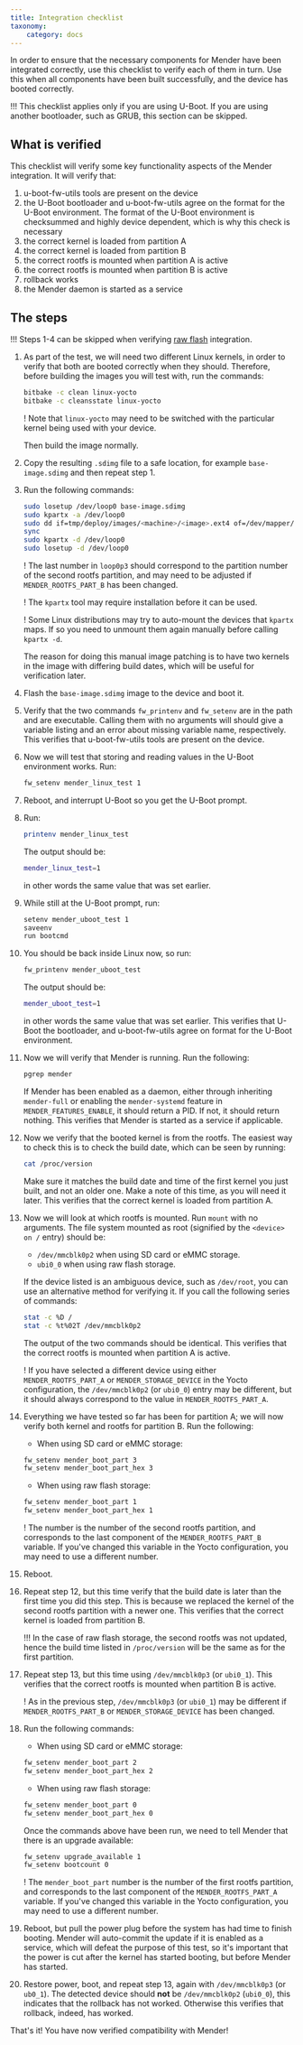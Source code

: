 ```yaml
---
title: Integration checklist
taxonomy:
    category: docs
---
```


In order to ensure that the necessary components for Mender have been integrated correctly, use this checklist to verify each of them in turn. Use this when all components have been built successfully, and the device has booted correctly.

!!! This checklist applies only if you are using U-Boot. If you are using another bootloader, such as GRUB, this section can be skipped.

## What is verified

This checklist will verify some key functionality aspects of the Mender integration. It will verify that:

1. u-boot-fw-utils tools are present on the device
2. the U-Boot bootloader and u-boot-fw-utils agree on the format for the U-Boot environment. The format of the U-Boot environment is checksummed and highly device dependent, which is why this check is necessary
3. the correct kernel is loaded from partition A
4. the correct kernel is loaded from partition B
5. the correct rootfs is mounted when partition A is active
6. the correct rootfs is mounted when partition B is active
7. rollback works
8. the Mender daemon is started as a service

## The steps

!!! Steps 1-4 can be skipped when verifying [raw flash](../../raw-flash) integration.

1. As part of the test, we will need two different Linux kernels, in order to verify that both are booted correctly when they should. Therefore, before building the images you will test with, run the commands:

   ```bash
   bitbake -c clean linux-yocto
   bitbake -c cleansstate linux-yocto
   ```

   ! Note that `linux-yocto` may need to be switched with the particular kernel being used with your device.

   Then build the image normally.

2. Copy the resulting `.sdimg` file to a safe location, for example `base-image.sdimg` and then repeat step 1.

3. Run the following commands:

   ```bash
   sudo losetup /dev/loop0 base-image.sdimg
   sudo kpartx -a /dev/loop0
   sudo dd if=tmp/deploy/images/<machine>/<image>.ext4 of=/dev/mapper/loop0p3
   sync
   sudo kpartx -d /dev/loop0
   sudo losetup -d /dev/loop0
   ```

   ! The last number in `loop0p3` should correspond to the partition number of the second rootfs partition, and may need to be adjusted if `MENDER_ROOTFS_PART_B` has been changed.

   ! The `kpartx` tool may require installation before it can be used.

   ! Some Linux distributions may try to auto-mount the devices that `kpartx` maps. If so you need to unmount them again manually before calling `kpartx -d`.

   The reason for doing this manual image patching is to have two kernels in the image with differing build dates, which will be useful for verification later.

4. Flash the `base-image.sdimg` image to the device and boot it.

5. Verify that the two commands `fw_printenv` and `fw_setenv` are in the path and are executable. Calling them with no arguments will should give a variable listing and an error about missing variable name, respectively. This verifies that u-boot-fw-utils tools are present on the device.

6. Now we will test that storing and reading values in the U-Boot environment works. Run:

   ```bash
   fw_setenv mender_linux_test 1
   ```

7. Reboot, and interrupt U-Boot so you get the U-Boot prompt.

8. Run:

   ```bash
   printenv mender_linux_test
   ```

   The output should be:

   ```bash
   mender_linux_test=1
   ```

   in other words the same value that was set earlier.

9. While still at the U-Boot prompt, run:

   ```bash
   setenv mender_uboot_test 1
   saveenv
   run bootcmd
   ```

10. You should be back inside Linux now, so run:

    ```bash
    fw_printenv mender_uboot_test
    ```

    The output should be:

    ```bash
    mender_uboot_test=1
    ```

    in other words the same value that was set earlier. This verifies that U-Boot the bootloader, and u-boot-fw-utils agree on format for the U-Boot environment.

11. Now we will verify that Mender is running. Run the following:

    ```bash
    pgrep mender
    ```

    If Mender has been enabled as a daemon, either through inheriting `mender-full` or enabling the `mender-systemd` feature in `MENDER_FEATURES_ENABLE`, it should return a PID. If not, it should return nothing. This verifies that Mender is started as a service if applicable.

12. Now we verify that the booted kernel is from the rootfs. The easiest way to check this is to check the build date, which can be seen by running:

    ```bash
    cat /proc/version
    ```

    Make sure it matches the build date and time of the first kernel you just built, and not an older one. Make a note of this time, as you will need it later. This verifies that the correct kernel is loaded from partition A.

13. Now we will look at which rootfs is mounted. Run `mount` with no arguments. The file system mounted as root (signified by the `<device> on /` entry) should be:

    - `/dev/mmcblk0p2` when using SD card or eMMC storage.
    - `ubi0_0` when using raw flash storage.

    If the device listed is an ambiguous device, such as `/dev/root`, you can use an alternative method for verifying it. If you call the following series of commands:

    ```bash
    stat -c %D /
    stat -c %t%02T /dev/mmcblk0p2
    ```

    The output of the two commands should be identical. This verifies that the correct rootfs is mounted when partition A is active.

    ! If you have selected a different device using either `MENDER_ROOTFS_PART_A` or `MENDER_STORAGE_DEVICE` in the Yocto configuration, the `/dev/mmcblk0p2` (or `ubi0_0`) entry may be different, but it should always correspond to the value in `MENDER_ROOTFS_PART_A`.

14. Everything we have tested so far has been for partition A; we will now verify both kernel and rootfs for partition B. Run the following:

    - When using SD card or eMMC storage:
    ```bash
    fw_setenv mender_boot_part 3
    fw_setenv mender_boot_part_hex 3
    ```

    - When using raw flash storage:
    ```bash
    fw_setenv mender_boot_part 1
    fw_setenv mender_boot_part_hex 1
    ```

    ! The number is the number of the second rootfs partition, and corresponds to the last component of the `MENDER_ROOTFS_PART_B` variable. If you've changed this variable in the Yocto configuration, you may need to use a different number.

15. Reboot.

16. Repeat step 12, but this time verify that the build date is later than the first time you did this step. This is because we replaced the kernel of the second rootfs partition with a newer one. This verifies that the correct kernel is loaded from partition B.

    !!! In the case of raw flash storage, the second rootfs was not updated, hence the build time listed in `/proc/version` will be the same as for the first partition.

17. Repeat step 13, but this time using `/dev/mmcblk0p3` (or `ubi0_1`). This verifies that the correct rootfs is mounted when partition B is active.

    ! As in the previous step, `/dev/mmcblk0p3` (or `ubi0_1`) may be different if `MENDER_ROOTFS_PART_B` or `MENDER_STORAGE_DEVICE` has been changed.

18. Run the following commands:

    - When using SD card or eMMC storage:
    ```bash
    fw_setenv mender_boot_part 2
    fw_setenv mender_boot_part_hex 2
    ```

    - When using raw flash storage:
    ```bash
    fw_setenv mender_boot_part 0
    fw_setenv mender_boot_part_hex 0
    ```

    Once the commands above have been run, we need to tell Mender that there is an upgrade available:

    ```bash
    fw_setenv upgrade_available 1
    fw_setenv bootcount 0
    ```


    ! The `mender_boot_part` number is the number of the first rootfs partition, and corresponds to the last component of the `MENDER_ROOTFS_PART_A` variable. If you've changed this variable in the Yocto configuration, you may need to use a different number.

19. Reboot, but pull the power plug before the system has had time to finish booting. Mender will auto-commit the update if it is enabled as a service, which will defeat the purpose of this test, so it's important that the power is cut after the kernel has started booting, but before Mender has started.

20. Restore power, boot, and repeat step 13, again with `/dev/mmcblk0p3` (or `ub0_1`). The detected device should **not** be `/dev/mmcblk0p2` (`ubi0_0`), this indicates that the rollback has not worked. Otherwise this verifies that rollback, indeed, has worked.

That's it! You have now verified compatibility with Mender!
